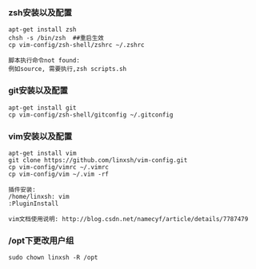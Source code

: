 ### zsh安装以及配置
```
apt-get install zsh
chsh -s /bin/zsh  ##重启生效
cp vim-config/zsh-shell/zshrc ~/.zshrc

脚本执行命令not found:
例如source, 需要执行,zsh scripts.sh
```

### git安装以及配置
```
apt-get install git
cp vim-config/zsh-shell/gitconfig ~/.gitconfig
```

### vim安装以及配置
```
apt-get install vim
git clone https://github.com/linxsh/vim-config.git
cp vim-config/vimrc ~/.vimrc
cp vim-config/vim ~/.vim -rf

插件安装:
/home/linxsh: vim
:PluginInstall

vim文档使用说明: http://blog.csdn.net/namecyf/article/details/7787479
```

### /opt下更改用户组
```
sudo chown linxsh -R /opt
```
